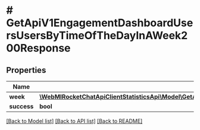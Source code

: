 # # GetApiV1EngagementDashboardUsersUsersByTimeOfTheDayInAWeek200Response

## Properties

Name | Type | Description | Notes
------------ | ------------- | ------------- | -------------
**week** | [**\WebMIRocketChatApiClientStatisticsApi\Model\GetApiV1EngagementDashboardUsersUsersByTimeOfTheDayInAWeek200ResponseWeekInner[]**](GetApiV1EngagementDashboardUsersUsersByTimeOfTheDayInAWeek200ResponseWeekInner.md) |  | [optional]
**success** | **bool** |  | [optional]

[[Back to Model list]](../../README.md#models) [[Back to API list]](../../README.md#endpoints) [[Back to README]](../../README.md)
